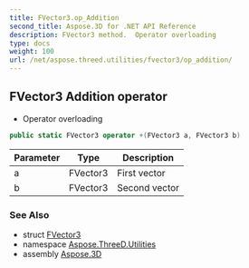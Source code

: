 ```yaml
---
title: FVector3.op_Addition
second_title: Aspose.3D for .NET API Reference
description: FVector3 method.  Operator overloading
type: docs
weight: 100
url: /net/aspose.threed.utilities/fvector3/op_addition/
---
```

## FVector3 Addition operator

+ Operator overloading

```csharp
public static FVector3 operator +(FVector3 a, FVector3 b)
```

| Parameter | Type | Description |
| --- | --- | --- |
| a | FVector3 | First vector |
| b | FVector3 | Second vector |

### See Also

* struct [FVector3](../)
* namespace [Aspose.ThreeD.Utilities](../../fvector3/)
* assembly [Aspose.3D](../../../)


